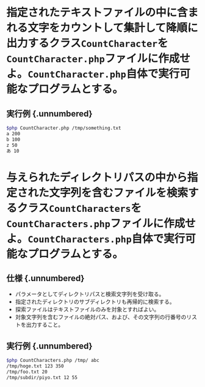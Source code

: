 # 指定されたテキストファイルの中に含まれる文字をカウントして集計して降順に出力するクラス```CountCharacter```を```CountCharacter.php```ファイルに作成せよ。```CountCharacter.php```自体で実行可能なプログラムとする。

## 実行例 {.unnumbered}

```bash
$php CountCharacter.php /tmp/something.txt
a 200
b 100
z 50
あ 10
```

# 与えられたディレクトリパスの中から指定された文字列を含むファイルを検索するクラス```CountCharacters```を```CountCharacters.php```ファイルに作成せよ。```CountCharacters.php```自体で実行可能なプログラムとする。

## 仕様 {.unnumbered}

* パラメータとしてディレクトリパスと検索文字列を受け取る。
* 指定されたディレクトリのサブディレクトリも再帰的に検索する。
* 探索ファイルはテキストファイルのみを対象とすればよい。
* 対象文字列を含むファイルの絶対パス、および、その文字列の行番号のリストを出力すること。

## 実行例 {.unnumbered}

```bash
$php CountCharacters.php /tmp/ abc 
/tmp/hoge.txt 123 350 
/tmp/foo.txt 20
/tmp/subdir/piyo.txt 12 55
```
